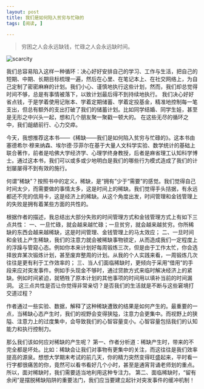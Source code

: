 ```yaml
---
layout: post
title: 我们是如何陷入贫穷与忙碌的
tags: [阅读, ]

---
```


>穷困之人会永远缺钱，忙碌之人会永远缺时间。

![scarcity](https://img1.doubanio.com/view/subject/l/public/s27829518.jpg "scarcity")

我们总容易陷入这样一种循环：决心好好安排自己的学习、工作与生活，把自己的短期、中期、长期目标梳理一遍，然后在心里、在笔记本上、在社交网络上，为自己定制了密密麻麻的计划。我们小心、谨慎地执行这些计划，然而，我们却总觉得时间不够，总是有事情被落下，以致计划最后得不到持续地执行。
我们决心好好省点钱，于是学着使用记账本、学着定期储蓄、学着定投基金，精准地控制每一笔支出，但总有额外的支出打破了我们的储蓄计划。比如同学结婚、同学生娃，甚至是无形之中兴头一起，想和几个朋友聚一聚戳一顿大的。
在这些无尽的循环之中，我们龃龉前行、心力交瘁。

今天，我想推荐这本书——《稀缺——我们是如何陷入贫穷与忙碌的》。这本书由塞德希尔·穆来纳森、埃尔德·莎菲尔在基于大量人文科学实验、数学统计的基础上联合著作，前者是哈佛大学经济学、心理学终身教授，后者是麻省理工认知科学博士。通过这本书，我们可以或多或少地明白是我们的哪些行为模式造成了我们的计划屡屡得不到有效的施行。

何谓“稀缺”？按照书中的定义，稀缺，是“拥有”少于“需要”的感觉。我们觉得自己时间太少，而需要做的事情太多，这是时间上的稀缺。我们觉得手头拮据，有永远都还不完的信用卡，这是经济上的稀缺。从这个角度出发，时间管理和金钱管理上的失败是拥有着某些方面的共性的。

根据作者的描述，我总结出大部分失败的时间管理方式和金钱管理方式上有如下三点共性：
一、一旦忙碌，就会越来越忙碌；一旦贫穷，就会越来越贫穷。你所稀缺的东西会越来越稀缺，这是时间管理、金钱管理上的马太效应；
二、一旦时间和金钱上产生稀缺，我们的注意力就会被稀缺事物锁定，从而造成我们一定程度上的浮躁与管窥心态。例如你本来计划好每周锻炼三次，但是由于工作太忙，你会选择放弃某次锻炼计划，甚至废弃整周的计划。从我的个人实践来看，一周锻炼几次往往是更有利于工作效率的；
三、当人们面临稀缺时，更倾向于采用“借用”的手段来应对突发事件。例如手头现金不够时，通过贷款方式来临时解决经济上的紧缺。例如时间紧迫，就牺牲了原本计划的其他事项的时间用以填补当前的时间漏洞。
这三点共性是否让你觉得非常亲切？是否我们的生活就是不断与这些窘境打交道过程？

作者通过一些实验、数据，解释了这种稀缺遭致的结果是如何产生的。最重要的一点，当稀缺心态产生时，我们的视野会变得狭隘，注意力会更集中。而视野上的狭隘、注意力上的过度集中，会导致我们的心智容量变小。心智容量包括我们的认知能力和执行控制力。

那么我们该如何应对稀缺的产生呢？
第一、作者分析道：稀缺产生时，带来的不完全都是坏处。比如：稀缺会让我们对事物有更集中的关注，而这往往是我们效率提高的源泉。想想大学期末考试的前几天，你的精力突然变得旺盛起来，平时看一行字都很痛苦的你，竟然可以看书看好几个小时，甚至是通宵背诵老师划的重点。所以，面对稀缺时，我们需要适当地利用这种专注力。
第二、面临稀缺时，“留有余闲”是摆脱稀缺陷阱的重要法门，我们应当要建立起针对突发事件的缓冲机制！